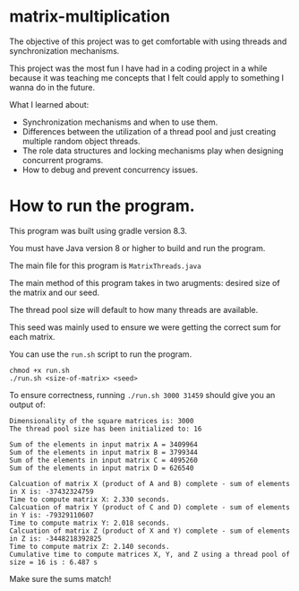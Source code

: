 # matrix-multiplication

The objective of this project was to get comfortable with using threads and synchronization mechanisms. 

This project was the most fun I have had in a coding project in a while because it was teaching me concepts that I felt could apply to something I wanna do in the future.

What I learned about:
- Synchronization mechanisms and when to use them.
- Differences between the utilization of a thread pool and just creating multiple random object threads.
- The role data structures and locking mechanisms play when designing concurrent programs.
- How to debug and prevent concurrency issues.

# How to run the program.
This program was built using gradle version 8.3.

You must have Java version 8 or higher to build and run the program.

The main file for this program is ```MatrixThreads.java```

The main method of this program takes in two arugments: desired size of the matrix and our seed.

The thread pool size will default to how many threads are available.

This seed was mainly used to ensure we were getting the correct sum for each matrix.

You can use the ```run.sh``` script to run the program.
```
chmod +x run.sh
./run.sh <size-of-matrix> <seed>
```

To ensure correctness, running ```./run.sh 3000 31459``` should give you an output of:
```
Dimensionality of the square matrices is: 3000
The thread pool size has been initialized to: 16

Sum of the elements in input matrix A = 3409964
Sum of the elements in input matrix B = 3799344
Sum of the elements in input matrix C = 4095260
Sum of the elements in input matrix D = 626540

Calcuation of matrix X (product of A and B) complete - sum of elements in X is: -37432324759
Time to compute matrix X: 2.330 seconds.
Calcuation of matrix Y (product of C and D) complete - sum of elements in Y is: -79329110607
Time to compute matrix Y: 2.018 seconds.
Calcuation of matrix Z (product of X and Y) complete - sum of elements in Z is: -3448218392825
Time to compute matrix Z: 2.140 seconds.
Cumulative time to compute matrices X, Y, and Z using a thread pool of size = 16 is : 6.487 s
```

Make sure the sums match!

